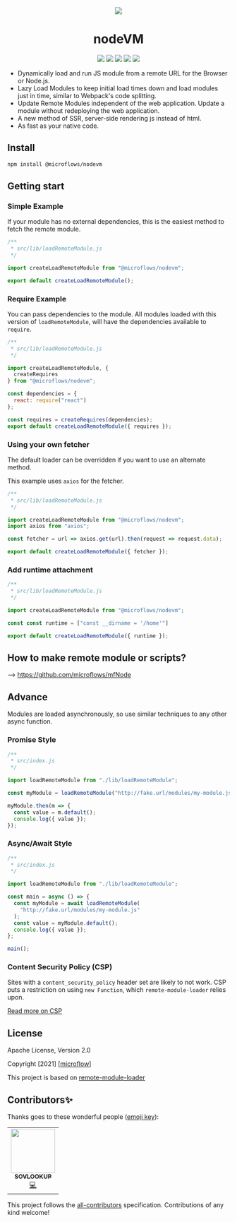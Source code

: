 
<div align="center">
<img src="https://raw.githubusercontent.com/Paciolan/remote-module-loader/master/media/logo-small.png"/>
<h1>nodeVM</h1>

<a href="https://img.shields.io/badge/coverage-100%25-brightgreen.svg"><img src="https://img.shields.io/badge/coverage-100%25-brightgreen.svg"/></a>
<a href="https://github.com/microflows/nodeVM/blob/master/LICENSE.txt"><img src="https://img.shields.io/github/license/microflows/nodeVM?color=379c9c&style=flat-square"/></a>
<a href="https://github.com/microflows/nodeVM/stargazers"><img src="https://img.shields.io/github/stars/microflows/nodeVM?color=379c9c&style=flat-square"/></a>
<a href="https://discord.com/invite/wGSABhbCzN"><img src="https://img.shields.io/discord/813599680713457665?label=chat&logo=discord&color=379c9c&style=flat-square"/></a>
<a href="https://packagephobia.now.sh/badge?p=@microflows/nodevm"><img src="https://packagephobia.now.sh/badge?p=@microflows/nodevm"/></a>
</div>


 - Dynamically load and run JS module from a remote URL for the Browser or Node.js.
 - Lazy Load Modules to keep initial load times down and load modules just in time, similar to Webpack's code splitting.
 - Update Remote Modules independent of the web application. Update a module without redeploying the web application.
 - A new method of SSR, server-side rendering js instead of html.
 - As fast as your native code.

## Install

```bash
npm install @microflows/nodevm
```

## Getting start

### Simple Example

If your module has no external dependencies, this is the easiest method to fetch the remote module.

```javascript
/**
 * src/lib/loadRemoteModule.js
 */

import createLoadRemoteModule from "@microflows/nodevm";

export default createLoadRemoteModule();
```

### Require Example

You can pass dependencies to the module. All modules loaded with this version of `loadRemoteModule`, will have the dependencies available to `require`.

```javascript
/**
 * src/lib/loadRemoteModule.js
 */

import createLoadRemoteModule, {
  createRequires
} from "@microflows/nodevm";

const dependencies = {
  react: require("react")
};

const requires = createRequires(dependencies);
export default createLoadRemoteModule({ requires });
```

### Using your own fetcher

The default loader can be overridden if you want to use an alternate method.

This example uses `axios` for the fetcher.

```javascript
/**
 * src/lib/loadRemoteModule.js
 */

import createLoadRemoteModule from "@microflows/nodevm";
import axios from "axios";

const fetcher = url => axios.get(url).then(request => request.data);

export default createLoadRemoteModule({ fetcher });
```

### Add runtime attachment

```javascript
/**
 * src/lib/loadRemoteModule.js
 */

import createLoadRemoteModule from "@microflows/nodevm";

const const runtime = ["const __dirname = '/home'"]

export default createLoadRemoteModule({ runtime });
```

## How to make remote module or scripts?

--> https://github.com/microflows/mfNode


## Advance

Modules are loaded asynchronously, so use similar techniques to any other async function.

### Promise Style

```javascript
/**
 * src/index.js
 */

import loadRemoteModule from "./lib/loadRemoteModule";

const myModule = loadRemoteModule("http://fake.url/modules/my-module.js");

myModule.then(m => {
  const value = m.default();
  console.log({ value });
});
```

### Async/Await Style

```javascript
/**
 * src/index.js
 */

import loadRemoteModule from "./lib/loadRemoteModule";

const main = async () => {
  const myModule = await loadRemoteModule(
    "http://fake.url/modules/my-module.js"
  );
  const value = myModule.default();
  console.log({ value });
};

main();
```


### Content Security Policy (CSP)

Sites with a `content_security_policy` header set are likely to not work. CSP puts a restriction on using `new Function`, which `remote-module-loader` relies upon.

[Read more on CSP](https://developer.chrome.com/extensions/contentSecurityPolicy)


## License
Apache License, Version 2.0

Copyright [2021] [[microflow](https://github.com/microflows/)]

This project is based on [remote-module-loader](https://github.com/Paciolan/remote-module-loader)

## Contributors✨

Thanks goes to these wonderful people ([emoji key](https://allcontributors.org/docs/en/emoji-key)):

<!-- ALL-CONTRIBUTORS-LIST:START - Do not remove or modify this section -->
<!-- prettier-ignore-start -->
<!-- markdownlint-disable -->

<!-- ALL-CONTRIBUTORS-LIST:START - Do not remove or modify this section -->
<!-- prettier-ignore-start -->
<!-- markdownlint-disable -->
<table>
  <tr>
    <td align="center"><a href="https://github.com/SOVLOOKUP"><img src="https://avatars.githubusercontent.com/u/53158137?v=4?s=100" width="100px;" alt=""/><br /><sub><b>SOVLOOKUP</b></sub></a><br /><a href="https://github.com/Budibase/budibase/commits?author=SOVLOOKUP" title="Code">💻</a></td>
  </tr>
</table>

<!-- markdownlint-restore -->
<!-- prettier-ignore-end -->

<!-- ALL-CONTRIBUTORS-LIST:END -->

This project follows the [all-contributors](https://github.com/all-contributors/all-contributors) specification. Contributions of any kind welcome!
